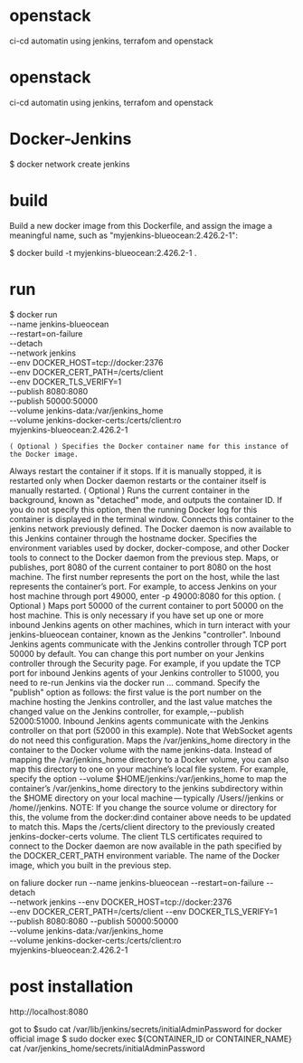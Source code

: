 # openstack
ci-cd automatin using jenkins, terrafom and openstack
# openstack
ci-cd automatin using jenkins, terrafom and openstack


# Docker-Jenkins
$ docker network create jenkins

# build
Build a new docker image from this Dockerfile, and assign the image a meaningful name, such as "myjenkins-blueocean:2.426.2-1":

$ docker build -t myjenkins-blueocean:2.426.2-1 .

# run 
$ docker run \
  --name jenkins-blueocean \
  --restart=on-failure \
  --detach \
  --network jenkins \
  --env DOCKER_HOST=tcp://docker:2376 \
  --env DOCKER_CERT_PATH=/certs/client \
  --env DOCKER_TLS_VERIFY=1 \
  --publish 8080:8080 \
  --publish 50000:50000 \
  --volume jenkins-data:/var/jenkins_home \
  --volume jenkins-docker-certs:/certs/client:ro \
  myjenkins-blueocean:2.426.2-1


	( Optional ) Specifies the Docker container name for this instance of the Docker image.
Always restart the container if it stops. If it is manually stopped, it is restarted only when Docker daemon restarts or the container itself is manually restarted.
( Optional ) Runs the current container in the background, known as "detached" mode, and outputs the container ID. If you do not specify this option, then the running Docker log for this container is displayed in the terminal window.
Connects this container to the jenkins network previously defined. The Docker daemon is now available to this Jenkins container through the hostname docker.
Specifies the environment variables used by docker, docker-compose, and other Docker tools to connect to the Docker daemon from the previous step.
Maps, or publishes, port 8080 of the current container to port 8080 on the host machine. The first number represents the port on the host, while the last represents the container’s port. For example, to access Jenkins on your host machine through port 49000, enter -p 49000:8080 for this option.
( Optional ) Maps port 50000 of the current container to port 50000 on the host machine. This is only necessary if you have set up one or more inbound Jenkins agents on other machines, which in turn interact with your jenkins-blueocean container, known as the Jenkins "controller". Inbound Jenkins agents communicate with the Jenkins controller through TCP port 50000 by default. You can change this port number on your Jenkins controller through the Security page. For example, if you update the TCP port for inbound Jenkins agents of your Jenkins controller to 51000, you need to re-run Jenkins via the docker run …​ command. Specify the "publish" option as follows: the first value is the port number on the machine hosting the Jenkins controller, and the last value matches the changed value on the Jenkins controller, for example,--publish 52000:51000. Inbound Jenkins agents communicate with the Jenkins controller on that port (52000 in this example). Note that WebSocket agents do not need this configuration.
Maps the /var/jenkins_home directory in the container to the Docker volume with the name jenkins-data. Instead of mapping the /var/jenkins_home directory to a Docker volume, you can also map this directory to one on your machine’s local file system. For example, specify the option --volume $HOME/jenkins:/var/jenkins_home to map the container’s /var/jenkins_home directory to the jenkins subdirectory within the $HOME directory on your local machine — typically /Users/<your-username>/jenkins or /home/<your-username>/jenkins. NOTE: If you change the source volume or directory for this, the volume from the docker:dind container above needs to be updated to match this.
Maps the /certs/client directory to the previously created jenkins-docker-certs volume. The client TLS certificates required to connect to the Docker daemon are now available in the path specified by the DOCKER_CERT_PATH environment variable.
The name of the Docker image, which you built in the previous step.


on faliure 
docker run --name jenkins-blueocean --restart=on-failure --detach \
  --network jenkins --env DOCKER_HOST=tcp://docker:2376 \
  --env DOCKER_CERT_PATH=/certs/client --env DOCKER_TLS_VERIFY=1 \
  --publish 8080:8080 --publish 50000:50000 \
  --volume jenkins-data:/var/jenkins_home \
  --volume jenkins-docker-certs:/certs/client:ro \
  myjenkins-blueocean:2.426.2-1

  # post installation 
  http://localhost:8080

  got to 
  $sudo cat /var/lib/jenkins/secrets/initialAdminPassword
   for docker official image 
   $ sudo docker exec ${CONTAINER_ID or CONTAINER_NAME} cat /var/jenkins_home/secrets/initialAdminPassword

   
